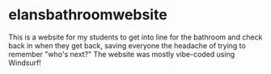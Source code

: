 # elansbathroomwebsite

This is a website for my students to get into line for the bathroom and check back in when they get back, saving everyone the headache of trying to remember "who's next?"
The website was mostly vibe-coded using Windsurf!
